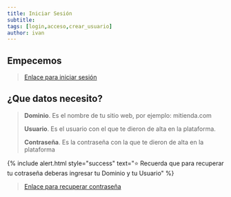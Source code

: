 ```yaml
---
title: Iniciar Sesión
subtitle: 
tags: [login,acceso,crear_usuario]
author: ivan
---
```


## Empecemos

> [Enlace para iniciar sesión](https://sitecentral.jzte.ch/login)

## ¿Que datos necesito?

> **Dominio**. Es el nombre de tu sitio web, por ejemplo: mitienda.com
> 
> **Usuario**. Es el usuario con el que te dieron de alta en la plataforma.
> 
> **Contraseña**. Es la contraseña con la que te dieron de alta en la plataforma

{% include alert.html style="success" text="⭐ Recuerda que para recuperar tu cotraseña deberas ingresar tu Dominio y tu Usuario" %}

> [Enlace para recuperar contraseña](https://sitecentral.jzte.ch/password-recovery)

